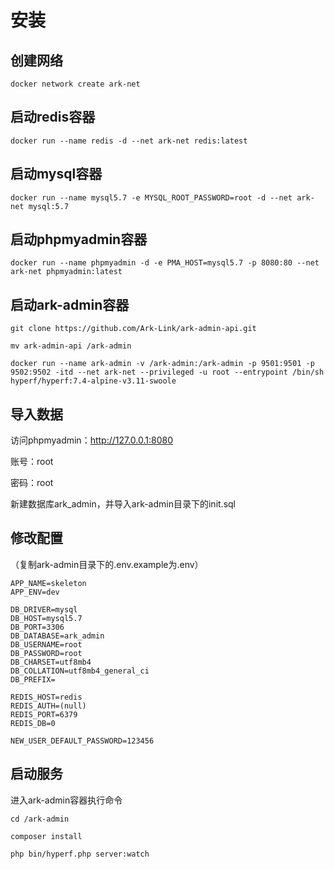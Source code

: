 # 安装

## 创建网络

```shell
docker network create ark-net
```

## 启动redis容器

```shell
docker run --name redis -d --net ark-net redis:latest
```

## 启动mysql容器

```shell
docker run --name mysql5.7 -e MYSQL_ROOT_PASSWORD=root -d --net ark-net mysql:5.7
```

## 启动phpmyadmin容器

```shell
docker run --name phpmyadmin -d -e PMA_HOST=mysql5.7 -p 8080:80 --net ark-net phpmyadmin:latest
```

## 启动ark-admin容器

```shell
git clone https://github.com/Ark-Link/ark-admin-api.git

mv ark-admin-api /ark-admin

docker run --name ark-admin -v /ark-admin:/ark-admin -p 9501:9501 -p 9502:9502 -itd --net ark-net --privileged -u root --entrypoint /bin/sh hyperf/hyperf:7.4-alpine-v3.11-swoole
```

## 导入数据

访问phpmyadmin：http://127.0.0.1:8080

账号：root

密码：root

新建数据库ark_admin，并导入ark-admin目录下的init.sql

## 修改配置

（复制ark-admin目录下的.env.example为.env）

```
APP_NAME=skeleton
APP_ENV=dev

DB_DRIVER=mysql
DB_HOST=mysql5.7
DB_PORT=3306
DB_DATABASE=ark_admin
DB_USERNAME=root
DB_PASSWORD=root
DB_CHARSET=utf8mb4
DB_COLLATION=utf8mb4_general_ci
DB_PREFIX=

REDIS_HOST=redis
REDIS_AUTH=(null)
REDIS_PORT=6379
REDIS_DB=0

NEW_USER_DEFAULT_PASSWORD=123456
```

## 启动服务

进入ark-admin容器执行命令

```shell
cd /ark-admin

composer install

php bin/hyperf.php server:watch
```

